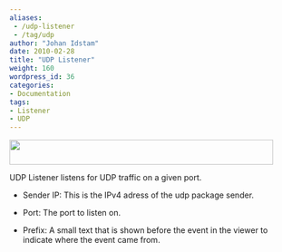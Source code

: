 ```yaml
---
aliases:
 - /udp-listener
 - /tag/udp
author: "Johan Idstam"
date: 2010-02-28
title: "UDP Listener"
weight: 160
wordpress_id: 36
categories:
- Documentation
tags:
- Listener
- UDP
---
```


<img class="alignnone" src="/images/logview4net/UdpListenerConfigurator.jpg" alt="" width="465" height="44" />


UDP Listener listens for UDP traffic on a  given port.



	
  * Sender IP: This is the IPv4 adress of the udp package sender.

	
  * Port: The port to listen on.

	
  * Prefix: A small text that is shown before the event in the viewer to indicate  where the event came from.


